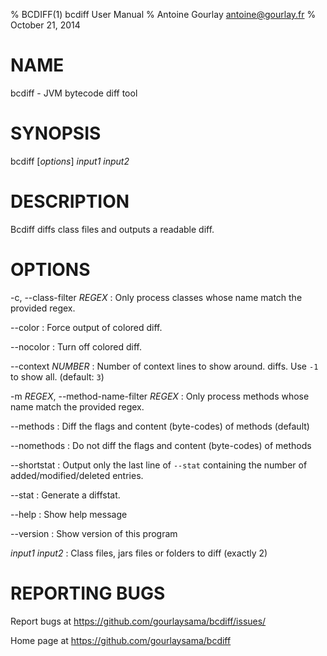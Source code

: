 % BCDIFF(1) bcdiff User Manual
% Antoine Gourlay <antoine@gourlay.fr>
% October 21, 2014

# NAME

bcdiff - JVM bytecode diff tool

# SYNOPSIS

bcdiff [*options*] *input1* *input2*

# DESCRIPTION

Bcdiff diffs class files and outputs a readable diff.

# OPTIONS

-c, \--class-filter *REGEX*
:   Only process classes whose name match the provided regex.

\--color
:   Force output of colored diff.

\--nocolor
:   Turn off colored diff.

\--context *NUMBER*
:   Number of context lines to show around. diffs. Use `-1` to show all.
    (default: `3`)

-m *REGEX*, \--method-name-filter *REGEX*
:   Only process methods whose name match the provided regex.

\--methods
:   Diff the flags and content (byte-codes) of methods (default)

\--nomethods
:   Do not diff the flags and content (byte-codes) of methods

\--shortstat
:   Output only the last line of `--stat` containing the number of
    added/modified/deleted entries.

\--stat
:   Generate a diffstat.

\--help
:   Show help message

\--version
:   Show version of this program

*input1* *input2*
:   Class files, jars files or folders to diff (exactly 2)

# REPORTING BUGS

Report bugs at <https://github.com/gourlaysama/bcdiff/issues/>

Home page at <https://github.com/gourlaysama/bcdiff>

